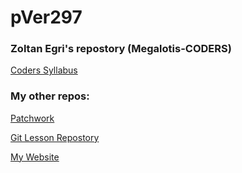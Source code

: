 # pVer297
### Zoltan Egri's repostory (Megalotis-CODERS)

[Coders Syllabus](https://github.com/green-fox-academy/coders-syllabus)



### My other repos:

[Patchwork](https://github.com/pVer297/patchwork "Patchwork")


[Git Lesson Repostory](https://github.com/pVer297/git-lesson-repository)


[My Website](https://pVer297.github.io)


